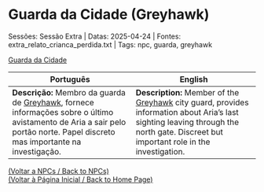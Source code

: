 
# Guarda da Cidade (Greyhawk)

Sessões: Sessão Extra | Datas: 2025-04-24 | Fontes: extra_relato_crianca_perdida.txt | Tags: npc, guarda, greyhawk

[Guarda da Cidade](guarda_da_cidade.png)

| Português | English |
|-----------|---------|
| **Descrição:** Membro da guarda de [Greyhawk](cidade_de_greyhawk.md), fornece informações sobre o último avistamento de Aria a sair pelo portão norte. Papel discreto mas importante na investigação. | **Description:** Member of the [Greyhawk](cidade_de_greyhawk.md) city guard, provides information about Aria’s last sighting leaving through the north gate. Discreet but important role in the investigation. |

[(Voltar a NPCs / Back to NPCs)](npcs.md)  
[(Voltar à Página Inicial / Back to Home Page)](home.md)

